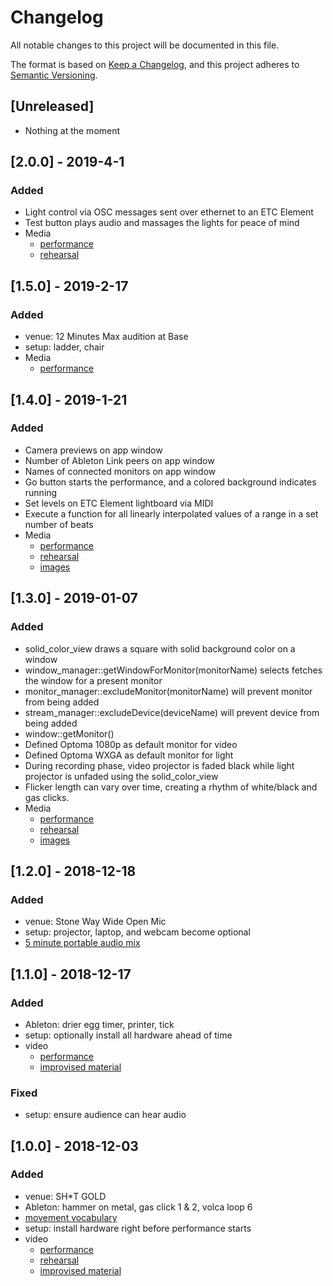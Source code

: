 # Changelog
All notable changes to this project will be documented in this file.

The format is based on [Keep a Changelog](https://keepachangelog.com/en/1.0.0/),
and this project adheres to [Semantic Versioning](https://semver.org/spec/v2.0.0.html).

## [Unreleased]
- Nothing at the moment

## [2.0.0] - 2019-4-1
### Added
- Light control via OSC messages sent over ethernet to an ETC Element
- Test button plays audio and massages the lights for peace of mind
- Media
   - [performance]()
   - [rehearsal](https://www.dropbox.com/sh/iexaglcbw07zlbj/AAAzBb6Eqb3XLuQ9mN39sQ2Ra?dl=0)

## [1.5.0] - 2019-2-17
### Added
- venue: 12 Minutes Max audition at Base
- setup: ladder, chair
- Media
   - [performance](https://vimeo.com/317951665)

## [1.4.0] - 2019-1-21
### Added
- Camera previews on app window
- Number of Ableton Link peers on app window
- Names of connected monitors on app window
- Go button starts the performance, and a colored background indicates running
- Set levels on ETC Element lightboard via MIDI
- Execute a function for all linearly interpolated values of a range in a set number of beats
- Media
   - [performance](https://www.dropbox.com/s/tniv8zyec0jc3de/IMG_2768.mov?dl=0)
   - [rehearsal](https://www.dropbox.com/sh/ykcqou1ojxk7l1m/AABV4-qVop_dipSbKFXg7Obqa?dl=0)
   - [images](https://www.dropbox.com/sh/84pf8ghbpi7nld4/AACKp6Tk1vpWRHz0mNgy3Cj8a?dl=0)

## [1.3.0] - 2019-01-07
### Added
- solid_color_view draws a square with solid background color on a window
- window_manager::getWindowForMonitor(monitorName) selects fetches the window for a present monitor
- monitor_manager::excludeMonitor(monitorName) will prevent monitor from being added
- stream_manager::excludeDevice(deviceName) will prevent device from being added
- window::getMonitor()
- Defined Optoma 1080p as default monitor for video
- Defined Optoma WXGA as default monitor for light
- During recording phase, video projector is faded black while light projector is unfaded using the solid_color_view
- Flicker length can vary over time, creating a rhythm of white/black and gas clicks.
- Media
   - [performance](https://www.dropbox.com/sh/kavy5i113q0f0qa/AABDZlJ9aIg6h-DCGEtqdB5Ia?dl=0)
   - [rehearsal](https://www.dropbox.com/sh/ro03mfzacmmjoeu/AACyHA4E6OudOhF54bC11-Mha?dl=0)
   - [images](https://www.dropbox.com/sh/h96nfvk4u1yw9ih/AAAg8KZ4s6Piz8TEfTFe737Za?dl=0)

## [1.2.0] - 2018-12-18
### Added
- venue: Stone Way Wide Open Mic
- setup: projector, laptop, and webcam become optional
- [5 minute portable audio mix](https://www.dropbox.com/s/6963o05o7lv1tvq/Flicker.wav?dl=0)

## [1.1.0] - 2018-12-17
### Added
- Ableton: drier egg timer, printer, tick
- setup: optionally install all hardware ahead of time
- video
   - [performance](https://vimeo.com/307926111)
   - [improvised material](https://www.dropbox.com/sh/3ra3wx4kre13q9r/AAA2LOrc37Lagq3tcwH42_03a?dl=0)

### Fixed
- setup: ensure audience can hear audio 

## [1.0.0] - 2018-12-03
### Added
- venue: SH*T GOLD
- Ableton: hammer on metal, gas click 1 & 2, volca loop 6
- [movement vocabulary](https://www.dropbox.com/sh/tz0bht4j0wkbmnb/AADISMIJ_5A9b47Rmvd1KMtua?dl=0)
- setup: install hardware right before performance starts
- video
   - [performance](https://vimeo.com/307925301)
   - [rehearsal](https://www.dropbox.com/sh/qvt56qeqvs92wb1/AAAcmIStd5B1zFth13NdRLura?dl=0)
   - [improvised material](https://www.dropbox.com/sh/wamgz512igkkch6/AABcvAux8IHUHlR5lQB-Ld8fa?dl=0)
